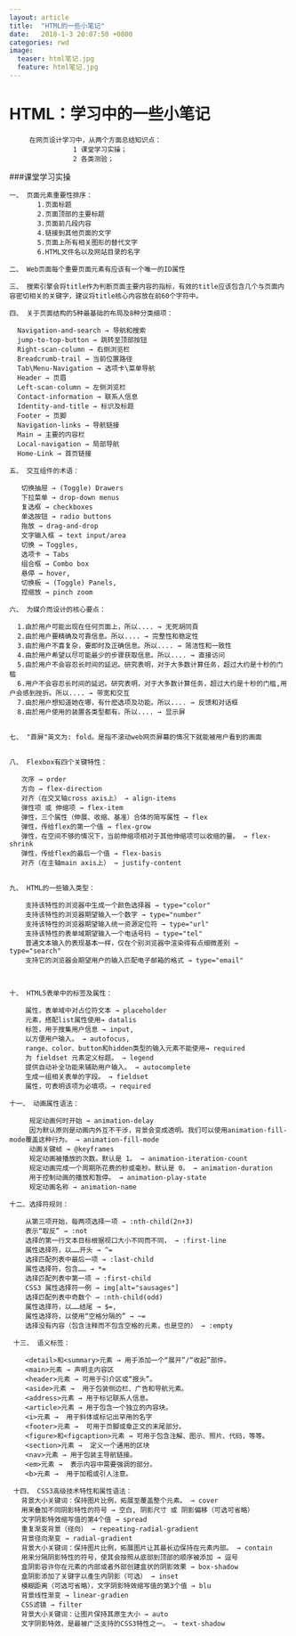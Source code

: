```yaml
---
layout: article
title:  "HTML的一些小笔记"
date:   2018-1-3 20:07:50 +0800
categories: rwd 
image:
  teaser: html笔记.jpg
  feature: html笔记.jpg
---
```


# HTML：学习中的一些小笔记
      
         在网页设计学习中，从两个方面总结知识点：
                    1 课堂学习实操；
                    2 各类测验；

###课堂学习实操

    一、 页面元素重要性排序：
           1.页面标题
           2.页面顶部的主要标题
           3.页面前几段内容
           4.链接到其他页面的文字
           5.页面上所有相关图形的替代文字
           6.HTML文件名以及网站目录的名字

    二、 Web页面每个重要页面元素有应该有一个唯一的ID属性
      
    三、 搜索引擎会将title作为判断页面主要内容的指标，有效的title应该包含几个与页面内容密切相关的关键字，建议将title核心内容放在前60个字符中。

    四、 关于页面结构的5种最基础的布局及8种分类细项：
    
      Navigation-and-search → 导航和搜索
      jump-to-top-button → 跳转至顶部按钮
      Right-scan-column → 右侧浏览栏
      Breadcrumb-trail → 当前位置路径
      Tab\Menu-Navigation → 选项卡\菜单导航
      Header → 页眉
      Left-scan-column → 左侧浏览栏
      Contact-information → 联系人信息
      Identity-and-title → 标识及标题
      Footer → 页脚
      Navigation-links → 导航链接
      Main → 主要的内容栏
      Local-navigation → 局部导航
      Home-Link → 首页链接

    五、 交互组件的术语：

       切换抽屉 → (Toggle) Drawers
       下拉菜单 → drop-down menus
       复选框 → checkboxes
       单选按钮 → radio buttons
       拖放 → drag-and-drop
       文字输入框 → text input/area
       切换 → Toggles,
       选项卡 → Tabs
       组合框 → Combo box
       悬停 → hover,
       切换板 → (Toggle) Panels,
       捏缩放 → pinch zoom

    六、 为媒介而设计的核心要点：

      1.由於用户可能出现在任何页面上，所以.... → 无死胡同頁 
      2.由於用户要精确及可靠信息。所以.... → 完整性和稳定性 
      3.由於用户不喜复杂，要即时及正确信息。所以.... → 简洁性和一致性 
      4.由於用户希望以尽可能最少的步骤获取信息。所以.... → 直接访问
      5.由於用户不会容忍长时间的延迟。研究表明，对于大多数计算任务，超过大约是十秒的门槛
      6.用户不会容忍长时间的延迟。研究表明，对于大多数计算任务，超过大约是十秒的门槛,用户会感到挫折。所以.... → 带宽和交互
      7.由於用户想知道她在哪，有什麽选项及功能。所以.... → 反馈和对话框
      8.由於用户使用的装置各类型都有。所以.... → 显示屏


    七、 "首屏"英文为: fold。是指不滚动web网页屏幕的情况下就能被用户看到的画面


    八、 Flexbox有四个关键特性：
    
       次序 → order
       方向 → flex-direction
       对齐（在交叉轴cross axis上） → align-items
       弹性项 或 伸缩项 → flex-item
       弹性，三个属性（伸展、收缩、基准）合体的简写属性 → flex
       弹性，传给flex的第一个值 → flex-grow
       弹性，在空间不够的情况下，当前伸缩项相对于其他伸缩项可以收缩的量。 → flex-shrink
       弹性，传给flex的最后一个值 → flex-basis
       对齐（在主轴main axis上） → justify-content

         
    九、 HTML的一些输入类型：

        支持该特性的浏览器中生成一个颜色选择器 → type="color"
        支持该特性的浏览器期望输入一个数字 → type="number"
        支持该特性的浏览器期望输入统一资源定位符 → type="url"
        支持该特性的表单域期望输入一个电话号码 → type="tel"
        普通文本输入的表现基本一样，仅在个别浏览器中渲染得有点细微差别 → type="search"
        支持它的浏览器会期望用户的输入匹配电子邮箱的格式 → type="email"



    十、 HTML5表单中的标签及属性：

        属性，表单域中对占位符文本 → placeholder
        元素，搭配list属性使用→ datalis
        标签，用于搜集用户信息 → input,
        以方便用户输入。 → autofocus,
        range、color、button和hidden类型的输入元素不能使用→ required
        为 fieldset 元素定义标题。 → legend
        提供自动补全功能来辅助用户输入。 → autocomplete
        生成一组相关表单的字段。 → fieldset
        属性，可表明该项为必填项。→ required

    十一、 动画属性语法：
    
         规定动画何时开始 → animation-delay
         因为默认原则是动画内外互不干涉，背景会变成透明。我们可以使用animation-fill-mode覆盖这种行为。 → animation-fill-mode
         动画关键帧 → @keyframes
         规定动画被播放的次数。默认是 1。 → animation-iteration-count
         规定动画完成一个周期所花费的秒或毫秒。默认是 0。 → animation-duration
         用于控制动画的播放和暂停。 → animation-play-state
         规定动画名称 → animation-name

    十二、选择符规则：

        从第三项开始，每两项选择一项 → :nth-child(2n+3)
        表示“取反” → :not
        选择的第一行文本目标根据视口大小不同而不同， → :first-line
        属性选择符，以……开头 → ^=
        选择匹配列表中最后一项 → :last-child
        属性选择符，包含…… → *=
        选择匹配列表中第一项 → :first-child
        CSS3 属性选择符一例 → img[alt="sausages"]
        选择匹配列表中奇数个 → :nth-child(odd)
        属性选择符，以……结尾 → $=,
        属性选择符，以使用“空格分隔的” → ~=
        选择没有内容（包含注释而不包含空格的元素，也是空的） → :empty

     十三、 语义标签：

        <detail>和<summary>元素 → 用于添加一个“展开”/“收起”部件。
        <main>元素 → 声明主内容区
        <header>元素 → 可用于引介区或“报头”。
        <aside>元素 →  用于包装侧边栏、广告和导航元素。
        <address>元素 → 用于标记联系人信息。
        <article>元素 → 用于包含一个独立的内容块。
        <i>元素 →  用于斜体或标记出罕用的名字
        <footer>元素 →  可用于页脚或章正文的末尾部分。
        <figure>和<figcaption>元素 → 可用于包含注解、图示、照片、代码，等等。
        <section>元素 →  定义一个通用的区块
        <nav>元素 → 用于包装主导航链接。
        <em>元素 →  表示内容中需要强调的部分。
        <b>元素 →  用于加粗或引人注意。

     十四、 CSS3高级技术特性和属性语法：
       背景大小关键词：保持图片比例，拓展至覆盖整个元素。 → cover
       用来叠加不同阴影特性的符号 → 空白, 阴影尺寸 或 阴影偏移（可选可省略）
       文字阴影特效缩写值的第4个值 → spread
       重复渐变背景（径向） → repeating-radial-gradient
       背景径向渐变 → radial-gradient
       背景大小关键词：保持图片比例，拓展图片让其最长边保持在元素内部。 → contain
       用来分隔阴影特性的符号，使其会按照从底部到顶部的顺序被添加 → 逗号
       盒阴影容许你在元素的内部或者外部创建盒状的阴影效果 → box-shadow
       盒阴影添加了关键字以產生内阴影（可选） → inset
       模糊距离（可选可省略），文字阴影特效缩写值的第3个值 → blu
       背景线性渐变 → linear-gradien
       CSS滤镜 → filter
       背景大小关键词：让图片保持其原生大小 → auto
       文字阴影特效，是最被广泛支持的CSS3特性之一。 → text-shadow


